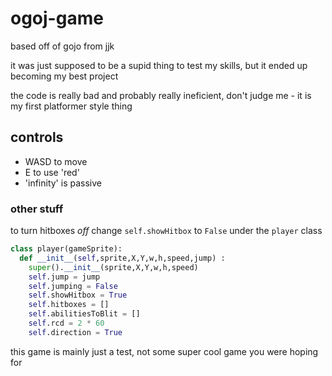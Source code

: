 # ogoj-game
based off of gojo from jjk

it was just supposed to be a supid thing to test my skills, but it ended up becoming my best project

the code is really bad and probably really ineficient, don't judge me - it is my first platformer style thing

## controls
- WASD to move
- E to use 'red'
- 'infinity' is passive

### other stuff
to turn hitboxes *off* change `self.showHitbox` to `False` under the `player` class
```python
class player(gameSprite):
  def __init__(self,sprite,X,Y,w,h,speed,jump) :
    super().__init__(sprite,X,Y,w,h,speed)
    self.jump = jump
    self.jumping = False
    self.showHitbox = True
    self.hitboxes = []
    self.abilitiesToBlit = []
    self.rcd = 2 * 60
    self.direction = True
```

this game is mainly just a test, not some super cool game you were hoping for
